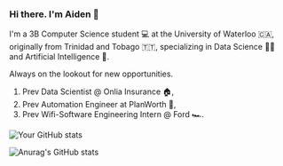 ### Hi there. I'm Aiden 👋

I'm a 3B Computer Science student 💻 at the University of Waterloo 🇨🇦, originally from Trinidad and Tobago 🇹🇹, specializing in Data Science 👨‍💻 and Artificial Intelligence 🤖. 

Always on the lookout for new opportunities. 

1. Prev Data Scientist @ Onlia Insurance 🏠, 
2. Prev Automation Engineer at PlanWorth 📜,
3. Prev Wifi-Software Engineering Intern @ Ford 🏎️.


![Your GitHub stats](https://github-readme-stats.vercel.app/api/top-langs/?username=AidenAR)

![Anurag's GitHub stats](https://github-readme-stats.vercel.app/api?username=AidenAR&hide=contribs,prs,issues,stars&hide_rank=true)
